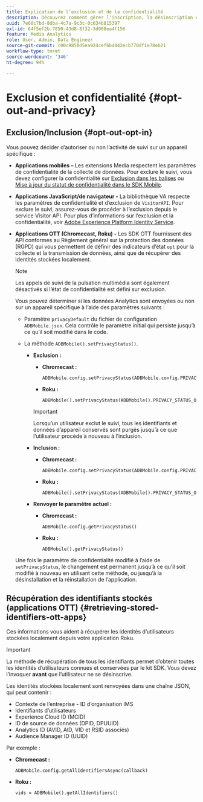 ```yaml
---
title: Explication de l’exclusion et de la confidentialité
description: Découvrez comment gérer lʼinscription, la désinscription et la confidentialité.
uuid: 7e60c7bd-8dba-4c7a-9c3c-0c634b815397
exl-id: 64f5ef2b-7850-43d8-8f32-3d008ea4f156
feature: Media Analytics
role: User, Admin, Data Engineer
source-git-commit: c00c9850d5ea924cef6b4842ecb770df1e78eb21
workflow-type: tm+mt
source-wordcount: '346'
ht-degree: 94%

---
```


# Exclusion et confidentialité {#opt-out-and-privacy}

## Exclusion/Inclusion {#opt-out-opt-in}

Vous pouvez décider d’autoriser ou non l’activité de suivi sur un appareil spécifique :

* **Applications mobiles –** Les extensions Media respectent les paramètres de confidentialité de la collecte de données. Pour exclure le suivi, vous devez configurer la confidentialité sur [Exclusion dans les balises](https://developer.adobe.com/client-sdks/documentation/getting-started/create-a-mobile-property/#create-a-mobile-property) ou [Mise à jour du statut de confidentialité dans le SDK Mobile](https://developer.adobe.com/client-sdks/resources/privacy-and-gdpr/#getprivacystatus).
* **Applications JavaScript/de navigateur -** La bibliothèque VA respecte les paramètres de confidentialité et d’exclusion de `VisitorAPI`. Pour exclure le suivi, assurez-vous de procéder à l’exclusion depuis le service Visitor API. Pour plus d’informations sur l’exclusion et la confidentialité, voir [Adobe Experience Platform Identity Service](https://experienceleague.adobe.com/docs/id-service/using/home.html?lang=fr).
* **Applications OTT (Chromecast, Roku) -** Les SDK OTT fournissent des API conformes au Règlement général sur la protection des données (RGPD) qui vous permettent de définir des indicateurs d’état `opt` pour la collecte et la transmission de données, ainsi que de récupérer des identités stockées localement.

  >[!NOTE]
  >
  >Les appels de suivi de la pulsation multimédia sont également désactivés si l’état de confidentialité est défini sur exclusion.

  Vous pouvez déterminer si les données Analytics sont envoyées ou non sur un appareil spécifique à l’aide des paramètres suivants :

   * Paramètre `privacyDefault` du fichier de configuration `ADBMobile.json`. Cela contrôle le paramètre initial qui persiste jusqu’à ce qu’il soit modifié dans le code.

   * La méthode `ADBMobile().setPrivacyStatus()`.

      * **Exclusion :**

         * **Chromecast :**

           ```
           ADBMobile.config.setPrivacyStatus(ADBMobile.config.PRIVACY_STATUS_OPT_OUT)
           ```

         * **Roku :**

           ```
           ADBMobile().setPrivacyStatus(ADBMobile().PRIVACY_STATUS_OPT_OUT)
           ```

        >[!IMPORTANT]
        >
        >Lorsqu’un utilisateur exclut le suivi, tous les identifiants et données d’appareil conservés sont purgés jusqu’à ce que l’utilisateur procède à nouveau à l’inclusion.

      * **Inclusion :**

         * **Chromecast :**

           ```
           ADBMobile.config.setPrivacyStatus(ADBMobile.config.PRIVACY_STATUS_OPT_IN)
           ```

         * **Roku :**

           ```
           ADBMobile().setPrivacyStatus(ADBMobile().PRIVACY_STATUS_OPT_IN)
           ```

      * **Renvoyer le paramètre actuel :**

         * **Chromecast :**

           ```
           ADBMobile.config.getPrivacyStatus()
           ```

         * **Roku :**

           ```
           ADBMobile().getPrivacyStatus()
           ```

  Une fois le paramètre de confidentialité modifié à l’aide de `setPrivacyStatus`, le changement est permanent jusqu’à ce qu’il soit modifié à nouveau en utilisant cette méthode, ou jusqu’à la désinstallation et la réinstallation de l’application.

## Récupération des identifiants stockés (applications OTT) {#retrieving-stored-identifiers-ott-apps}

Ces informations vous aident à récupérer les identités d’utilisateurs stockées localement depuis votre application Roku.

>[!IMPORTANT]
>
>La méthode de récupération de tous les identifiants permet d’obtenir toutes les identités d’utilisateurs connues et conservées par le kit SDK. Vous devez l’invoquer **avant** que l’utilisateur ne se désinscrive.

Les identités stockées localement sont renvoyées dans une chaîne JSON, qui peut contenir :

* Contexte de l’entreprise - ID d’organisation IMS
* Identifiants d’utilisateurs
* Experience Cloud ID (MCID)
* ID de source de données (DPID, DPUUID)
* Analytics ID (AVID, AID, VID et RSID associés)
* Audience Manager ID (UUID)

Par exemple :

* **Chromecast :**

  ```
  ADBMobile.config.getAllIdentifiersAsync(callback)
  ```

* **Roku :**

  ```
  vids = ADBMobile().getAllIdentifiers()
  ```

